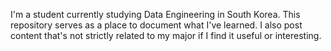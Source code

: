 I'm a student currently studying Data Engineering in South Korea.
This repository serves as a place to document what I've learned.
I also post content that's not strictly related to my major if I find it useful or interesting.
